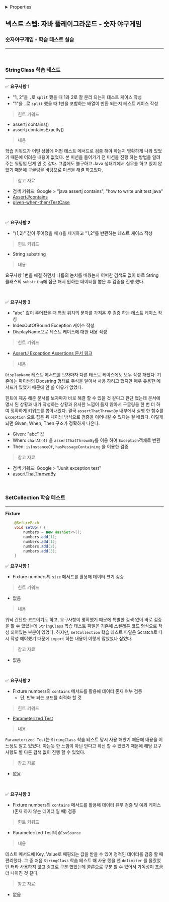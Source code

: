 <details>

<summary>Properties</summary>

:pencil:2024.06.16

:computer: [source_code](https://github.com/java-playground-hiking/java-baseball/pull/5/commits/aac1aebcf5911e37d45ba1d55b017f7d6fb30a31)

</details>

## 넥스트 스텝: 자바 플레이그라운드 - 숫자 야구게임


### 숫자야구게임 - 학습 테스트 실습

---


<br>

### StringClass 학습 테스트
---

✅ **요구사항 1**

- "1, 2"을 `,`로 `split` 했을 때 1과 2로 잘 분리 되는지 테스트 케이스 작성
- "1"을 `,`로 `split` 했을 때 1만을 포함하는 배열이 반환 되는지 테스트 케이스 작성

> 힌트 키워드
- assertj contains()
- assertj containsExactly()

> 내용

학습 키워드가 어떤 상황에 어떤 테스트 메서드로 검증 해야 하는지 명확하게 나와 있었기 때문에 어려운 내용이 없었다. 본 미션을 들어가기 전 미션을 진행 하는 방법을 알려주는 워밍업 단계 인 것 같다. 그럼에도 불구하고 Java 생태계에서 실무를 하고 있지 않았기 때문에 구글링을 바탕으로 미션을 해결 하고있다.

> 참고 자료
- 검색 키워드: Google > "java assertj contains", "how to write unit test  java"
- [AssertJ/contains](https://bcp0109.tistory.com/317)
- [given-when-then/TestCase](https://medium.com/@gitaeklee/given-when-then-junit-test-ba49564303e7)

<br>

✅ **요구사항 2**

- "(1,2)" 값이 주어졌을 때 ()을 제거하고 "1,2"를 반환하는 테스트 케이스 작성

> 힌트 키워드
- String substring

> 내용

요구사항 1번을 해결 하면서 나름의 눈치를 배웠는지 어떠한 검색도 없이 바로 String 클래스의 `substring`에 접근 해서 원하는 데이터를 뽑은 후 검증을 진행 했다.


<br>

✅ **요구사항 3**

- "abc" 값이 주어졌을 때 특정 위치의 문자를 가져온 후 검증 하는 테스트 케이스 작성
- IndexOutOfBound Exception 케이스 작성
- DisplayName으로 테스트 케이스에 대한 내용 작성

> 힌트 키워드
- [AssertJ Exception Assertions 문서 링크](https://joel-costigliola.github.io/assertj/assertj-core-features-highlight.html#exception-assertion)

> 내용

`DisplayName` 테스트 메서드를 보자마자 다른 테스트 케이스에도 모두 작성 해줬다. 기존에는 파이썬의 Docstring 형태로 주석을 달아서 사용 하려고 했지만 매우 유용한 메서드가 있었기 때문에 안 쓸 이유가 없었다. 

힌트에 제공 해준 문서를 보자마자 바로 해결 할 수 있을 것 같다고 판단 했는데 문서에 명시 된 상황과 내가 작성하는 상황과 유사한 느낌이 들지 않아서 구글링을 한 번 더 하여 정확하게 키워드를 뽑아내었다.  결국 `assertThatThrownBy` 내부에서 실행 한 함수를 `Exception` 으로 잡은 뒤 체이닝 방식으로 검증을 이어나갈 수 있다는 걸 배웠다. 이렇게 되면 Given, When, Then 구조가 정확하게 나온다.
- Given: "abc" 값
- When: `charAt(4)` 을 `assertThatThrownBy`를 이용 하여 `Exception`객체로 변환
- Then: `isInstanceOf`, `hasMessageContaining` 을 이용한 검증

> 참고 자료
- 검색 키워드: Google > "Junit exception test"
- [assertThatThrownBy](https://covenant.tistory.com/256)

<br>

### SetCollection 학습 테스트
---

**Fixture**

```java
    @BeforeEach
    void setUp() {
        numbers = new HashSet<>();
        numbers.add(1);
        numbers.add(1);
        numbers.add(2);
        numbers.add(3);
    }
```


✅ **요구사항 1**

- Fixture numbers의 `size` 메서드를 활용해 데이터 크기 검증

> 힌트 키워드

- 없음

> 내용

워낙 간단한 코드이기도 하고, 요구사항이 명확했기 때문에 특별한 검색 없이 바로 검증을 할 수 있었는데 `StringClass` 학습 테스트 파일은 기존에 스켈레톤 코드 형식으로 작성 되어있는 부분이 있었다. 하지만, `SetCollection` 학습 테스트 파일은 Scratch로 다시 작성 해야했기 때문에 `import` 하는 내용이 이렇게 많았었나 싶었다.

> 참고 자료

- 없음

<br>

✅ **요구사항 2**

- Fixture numbers의 `contains` 메서드를 활용해 데이터 존재 여부 검증
    - 단, 반복 되는 코드를 최적화 할 것

> 힌트 키워드

- [Parameterized Test](https://www.baeldung.com/parameterized-tests-junit-5)


> 내용

`Parameterized Test`는 `StringClass` 학습 테스트 당시 사용 해봤기 때문에 내용을 어느정도 알고 있었다. 아는듯 한 느낌이 아닌 안다고 확신 할 수 있었기 때문에 해당 요구사항도 별 다른 검색 없이 진행 할 수 있었다.

> 참고 자료

- 없음

<br>

✅ **요구사항 3**

- Fixture numbers의 `contains` 메서드를 활용해 데이터 유무 검증 및 예외 케이스(존재 하지 않는 데이터 일 때) 검증

> 힌트 키워드

- Parameterized Test의 `@CsvSource`

> 내용

테스트 메서드에 Key, Value로 매핑되는 값을 받을 수 있어 정적인 데이터를 검증 할 때 편리했다. 그 중 처음 `StringClass` 학습 테스트 때 사용 했을 땐 `delimiter` 를 몰랐었던 터라 사용하지 않고 쉼표로 구분 했었는데 콜론으로 구분 할 수 있어서 가독성이 조금 더 나아진 것 같다.

> 참고 자료

- 없음
